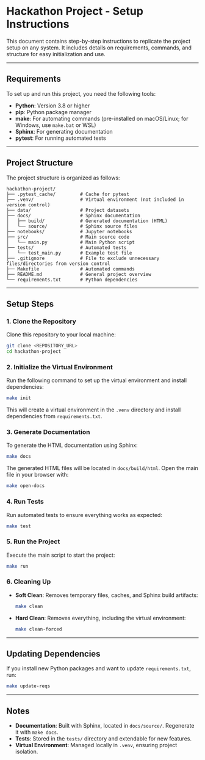 # Hackathon Project - Setup Instructions

This document contains step-by-step instructions to replicate the project setup on any system. It includes details on requirements, commands, and structure for easy initialization and use.

---

## **Requirements**

To set up and run this project, you need the following tools:

- **Python**: Version 3.8 or higher
- **pip**: Python package manager
- **make**: For automating commands (pre-installed on macOS/Linux; for Windows, use `make.bat` or WSL)
- **Sphinx**: For generating documentation
- **pytest**: For running automated tests

---

## **Project Structure**

The project structure is organized as follows:
```
hackathon-project/
├── .pytest_cache/         # Cache for pytest
├── .venv/                 # Virtual environment (not included in version control)
├── data/                  # Project datasets
├── docs/                  # Sphinx documentation
│   ├── build/             # Generated documentation (HTML)
│   └── source/            # Sphinx source files
├── notebooks/             # Jupyter notebooks
├── src/                   # Main source code
│   └── main.py            # Main Python script
├── tests/                 # Automated tests
│   └── test_main.py       # Example test file
├── .gitignore             # File to exclude unnecessary files/directories from version control
├── Makefile               # Automated commands
├── README.md              # General project overview
└── requirements.txt       # Python dependencies
```

---

## **Setup Steps**

### **1. Clone the Repository**

Clone this repository to your local machine:
```bash
git clone <REPOSITORY_URL>
cd hackathon-project
```

### **2. Initialize the Virtual Environment**

Run the following command to set up the virtual environment and install dependencies:
```bash
make init
```
This will create a virtual environment in the `.venv` directory and install dependencies from `requirements.txt`.

### **3. Generate Documentation**

To generate the HTML documentation using Sphinx:
```bash
make docs
```
The generated HTML files will be located in `docs/build/html`. Open the main file in your browser with:
```bash
make open-docs
```

### **4. Run Tests**

Run automated tests to ensure everything works as expected:
```bash
make test
```

### **5. Run the Project**

Execute the main script to start the project:
```bash
make run
```

### **6. Cleaning Up**

- **Soft Clean**: Removes temporary files, caches, and Sphinx build artifacts:
  ```bash
  make clean
  ```

- **Hard Clean**: Removes everything, including the virtual environment:
  ```bash
  make clean-forced
  ```

---

## **Updating Dependencies**

If you install new Python packages and want to update `requirements.txt`, run:
```bash
make update-reqs
```

---

## **Notes**

- **Documentation**: Built with Sphinx, located in `docs/source/`. Regenerate it with `make docs`.
- **Tests**: Stored in the `tests/` directory and extendable for new features.
- **Virtual Environment**: Managed locally in `.venv`, ensuring project isolation.
